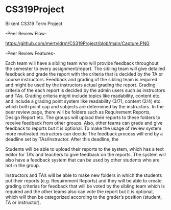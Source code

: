 # CS319Project
Bilkent CS319 Term Project

-Peer Review Flow-

https://github.com/mertyldrm/CS319Project/blob/main/Capture.PNG

-Peer Review Features-

Each team will have a sibling team who will provide feedback throughout the semester to every assignment/report.
The sibling team will give detailed feedback and grade the report with the criteria that is decided by the TA or course instructors. Feedback and grading of the sibling team is required and might be used by the instructors actual grading the report.
Grading criteria of the each report is decided by the admin users such as instructors and TAs. Grading criteria might include topics like readability, content etc. and include a grading point system like readability (3/7), content (2/4) etc. which both point cap and subjects are determined by the instructors.
In the peer review page, there will be folders such as Requirement Reports, Design Report etc. The groups will upload their reports to these folders to receive feedback from other groups.
Also, other teams can grade and give feedback to reports but it is optional.
To make the usage of review system more motivated instructors can decide 
The feedback process will end by a deadline set by TAs/Instructor.
After this deadline, the

Students will be able to upload their reports to the system, which has a text editor for TA’s and teachers to give feedback on the reports. The system will also have a feedback system that can be used by other students who are not in the group.

Instructors and TA’s will be able to make new folders in which the students put their reports (e.g. Requirement Reports) and they will be able to create grading criterias for feedback that will be voted by the sibling team which is required and the other teams also can vote the report but it is optional, which will then be categorized according to the grader’s position (student, TA or instructor). 

